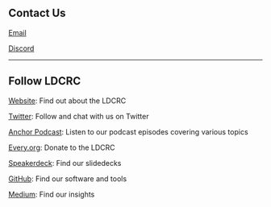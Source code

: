 ## Contact Us

[Email](mailto:ledgerback@gmail.com)

[Discord](https://discord.gg/t8AEb5s)

---

## Follow LDCRC

[Website](https://www.ledgerback.xyz/): Find out about the LDCRC

[Twitter](https://twitter.com/ledgerback): Follow and chat with us on Twitter

[Anchor Podcast](https://anchor.fm/philomath-ledgerback): Listen to our podcast episodes covering various topics

[Every.org](https://www.every.org/ledgerback-digital-commons-research-cooperative): Donate to the LDCRC

[Speakerdeck](https://speakerdeck.com/ledgerback): Find our slidedecks


[GitHub](https://github.com/Ledgerback): Find our software and tools

[Medium](https://medium.com/@ledgerback): Find our insights
